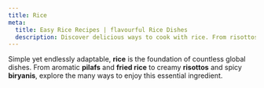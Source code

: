 ```yaml
---
title: Rice
meta:
  title: Easy Rice Recipes | flavourful Rice Dishes
  description: Discover delicious ways to cook with rice. From risottos and pilafs to fried rice and paella - explore the versatility of this global staple grain.
---
```


Simple yet endlessly adaptable, **rice** is the foundation of countless global dishes. From aromatic **pilafs** and **fried rice** to creamy **risottos** and spicy **biryanis**, explore the many ways to enjoy this essential ingredient.
